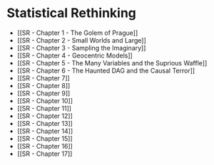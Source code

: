 # Statistical Rethinking
- [[SR - Chapter 1 - The Golem of Prague]]
- [[SR - Chapter 2 - Small Worlds and Large]]
- [[SR - Chapter 3 - Sampling the Imaginary]]
- [[SR - Chapter 4 - Geocentric Models]]
- [[SR - Chapter 5 - The Many Variables and the Suprious Waffle]]
- [[SR - Chapter 6 - The Haunted DAG and the Causal Terror]]
- [[SR - Chapter 7]]
- [[SR - Chapter 8]]
- [[SR - Chapter 9]]
- [[SR - Chapter 10]]
- [[SR - Chapter 11]]
- [[SR - Chapter 12]]
- [[SR - Chapter 13]]
- [[SR - Chapter 14]]
- [[SR - Chapter 15]]
- [[SR - Chapter 16]]
- [[SR - Chapter 17]]